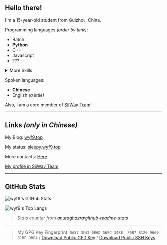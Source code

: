 ## Hello there!

I'm a 15-year-old student from Guizhou, China.

Programming languages *(order by time)*:
- Batch
- **Python**
- C++
- Javascript
- ???

<details>
  <summary>More Skills</summary>

  [![My Skills](https://skillicons.dev/icons?i=bash,cloudflare,discord,flask,git,github,linux,md,nginx,py,ubuntu,vscode,workers)](https://skillicons.dev)

</details>

Spoken languages:
- **Chinese**
- English *(a little)*

Also, I am a core member of [SiiWay Team](https://github.com/siiway)!

---

## Links *(only in Chinese)*

My Blog: [wyf9.top](https://wyf9.top)

My status: [sleepy.wyf9.top](https://sleepy.wyf9.top)

More contacts: [Here](https://wyf9.top/#/contact)

[My profile in SiiWay Team](https://siiway.top/member/wyf9.html)

---

## GitHub Stats

![wyf9's GitHub Stats](https://github-readme-stats.vercel.app/api?username=wyf9&count_private=true&show_icons=true&theme=solarized-dark&cache_seconds=14400&hide_border=true&show=reviews,discussions_started,discussions_answered,prs_merged,prs_merged_percentage)

![wyf9's Top Langs](https://github-readme-stats.vercel.app/api/top-langs/?username=wyf9&count_private=true&show_icons=true&theme=solarized-dark&cache_seconds=14400&hide_border=true)

> *Stats counter from [anuraghazra/github-readme-stats](https://github.com/anuraghazra/github-readme-stats)*

---

> My GPG Key Fingerprint: `0A57 3F43 0E6D 56EC 34B8  F6B7 B126 9660 81BF DBE4` / [Download Public GPG Key](https://github.com/wyf9.gpg) / [Download Public SSH Keys](https://github.com/wyf9.keys)
